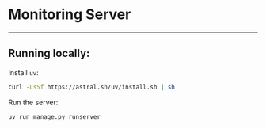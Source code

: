 # Monitoring Server

---

## Running locally:

Install `uv`:
```bash
curl -LsSf https://astral.sh/uv/install.sh | sh
```

Run the server:    
```bash
uv run manage.py runserver
```
